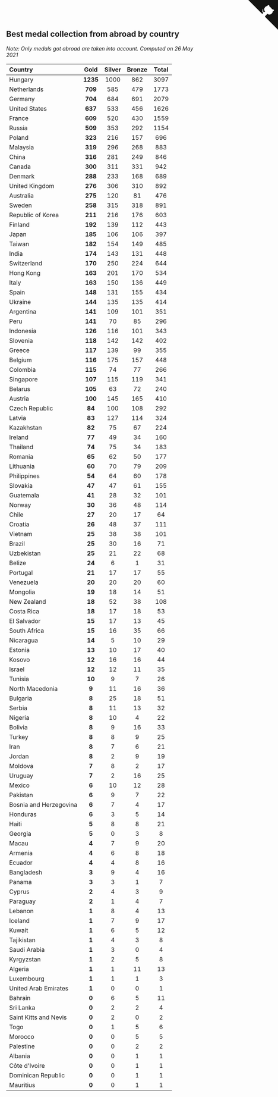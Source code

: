 ## Best medal collection from abroad by country

*Note: Only medals got abroad are taken into account.*
*Computed on 26 May 2021*

| Country | Gold | Silver | Bronze | Total |
| :--- | :--: | :--: | :--: | :--: |
| Hungary | **1235** | 1000 | 862 | 3097 |
| Netherlands | **709** | 585 | 479 | 1773 |
| Germany | **704** | 684 | 691 | 2079 |
| United States | **637** | 533 | 456 | 1626 |
| France | **609** | 520 | 430 | 1559 |
| Russia | **509** | 353 | 292 | 1154 |
| Poland | **323** | 216 | 157 | 696 |
| Malaysia | **319** | 296 | 268 | 883 |
| China | **316** | 281 | 249 | 846 |
| Canada | **300** | 311 | 331 | 942 |
| Denmark | **288** | 233 | 168 | 689 |
| United Kingdom | **276** | 306 | 310 | 892 |
| Australia | **275** | 120 | 81 | 476 |
| Sweden | **258** | 315 | 318 | 891 |
| Republic of Korea | **211** | 216 | 176 | 603 |
| Finland | **192** | 139 | 112 | 443 |
| Japan | **185** | 106 | 106 | 397 |
| Taiwan | **182** | 154 | 149 | 485 |
| India | **174** | 143 | 131 | 448 |
| Switzerland | **170** | 250 | 224 | 644 |
| Hong Kong | **163** | 201 | 170 | 534 |
| Italy | **163** | 150 | 136 | 449 |
| Spain | **148** | 131 | 155 | 434 |
| Ukraine | **144** | 135 | 135 | 414 |
| Argentina | **141** | 109 | 101 | 351 |
| Peru | **141** | 70 | 85 | 296 |
| Indonesia | **126** | 116 | 101 | 343 |
| Slovenia | **118** | 142 | 142 | 402 |
| Greece | **117** | 139 | 99 | 355 |
| Belgium | **116** | 175 | 157 | 448 |
| Colombia | **115** | 74 | 77 | 266 |
| Singapore | **107** | 115 | 119 | 341 |
| Belarus | **105** | 63 | 72 | 240 |
| Austria | **100** | 145 | 165 | 410 |
| Czech Republic | **84** | 100 | 108 | 292 |
| Latvia | **83** | 127 | 114 | 324 |
| Kazakhstan | **82** | 75 | 67 | 224 |
| Ireland | **77** | 49 | 34 | 160 |
| Thailand | **74** | 75 | 34 | 183 |
| Romania | **65** | 62 | 50 | 177 |
| Lithuania | **60** | 70 | 79 | 209 |
| Philippines | **54** | 64 | 60 | 178 |
| Slovakia | **47** | 47 | 61 | 155 |
| Guatemala | **41** | 28 | 32 | 101 |
| Norway | **30** | 36 | 48 | 114 |
| Chile | **27** | 20 | 17 | 64 |
| Croatia | **26** | 48 | 37 | 111 |
| Vietnam | **25** | 38 | 38 | 101 |
| Brazil | **25** | 30 | 16 | 71 |
| Uzbekistan | **25** | 21 | 22 | 68 |
| Belize | **24** | 6 | 1 | 31 |
| Portugal | **21** | 17 | 17 | 55 |
| Venezuela | **20** | 20 | 20 | 60 |
| Mongolia | **19** | 18 | 14 | 51 |
| New Zealand | **18** | 52 | 38 | 108 |
| Costa Rica | **18** | 17 | 18 | 53 |
| El Salvador | **15** | 17 | 13 | 45 |
| South Africa | **15** | 16 | 35 | 66 |
| Nicaragua | **14** | 5 | 10 | 29 |
| Estonia | **13** | 10 | 17 | 40 |
| Kosovo | **12** | 16 | 16 | 44 |
| Israel | **12** | 12 | 11 | 35 |
| Tunisia | **10** | 9 | 7 | 26 |
| North Macedonia | **9** | 11 | 16 | 36 |
| Bulgaria | **8** | 25 | 18 | 51 |
| Serbia | **8** | 11 | 13 | 32 |
| Nigeria | **8** | 10 | 4 | 22 |
| Bolivia | **8** | 9 | 16 | 33 |
| Turkey | **8** | 8 | 9 | 25 |
| Iran | **8** | 7 | 6 | 21 |
| Jordan | **8** | 2 | 9 | 19 |
| Moldova | **7** | 8 | 2 | 17 |
| Uruguay | **7** | 2 | 16 | 25 |
| Mexico | **6** | 10 | 12 | 28 |
| Pakistan | **6** | 9 | 7 | 22 |
| Bosnia and Herzegovina | **6** | 7 | 4 | 17 |
| Honduras | **6** | 3 | 5 | 14 |
| Haiti | **5** | 8 | 8 | 21 |
| Georgia | **5** | 0 | 3 | 8 |
| Macau | **4** | 7 | 9 | 20 |
| Armenia | **4** | 6 | 8 | 18 |
| Ecuador | **4** | 4 | 8 | 16 |
| Bangladesh | **3** | 9 | 4 | 16 |
| Panama | **3** | 3 | 1 | 7 |
| Cyprus | **2** | 4 | 3 | 9 |
| Paraguay | **2** | 1 | 4 | 7 |
| Lebanon | **1** | 8 | 4 | 13 |
| Iceland | **1** | 7 | 9 | 17 |
| Kuwait | **1** | 6 | 5 | 12 |
| Tajikistan | **1** | 4 | 3 | 8 |
| Saudi Arabia | **1** | 3 | 0 | 4 |
| Kyrgyzstan | **1** | 2 | 5 | 8 |
| Algeria | **1** | 1 | 11 | 13 |
| Luxembourg | **1** | 1 | 1 | 3 |
| United Arab Emirates | **1** | 0 | 0 | 1 |
| Bahrain | **0** | 6 | 5 | 11 |
| Sri Lanka | **0** | 2 | 2 | 4 |
| Saint Kitts and Nevis | **0** | 2 | 0 | 2 |
| Togo | **0** | 1 | 5 | 6 |
| Morocco | **0** | 0 | 5 | 5 |
| Palestine | **0** | 0 | 2 | 2 |
| Albania | **0** | 0 | 1 | 1 |
| Côte d'Ivoire | **0** | 0 | 1 | 1 |
| Dominican Republic | **0** | 0 | 1 | 1 |
| Mauritius | **0** | 0 | 1 | 1 |


<a href="https://github.com/jonatanklosko/wca_statistics" class="github-corner" aria-label="View source on Github"><svg width="80" height="80" viewBox="0 0 250 250" style="fill:#151513; color:#fff; position: absolute; top: 0; border: 0; right: 0;" aria-hidden="true"><path d="M0,0 L115,115 L130,115 L142,142 L250,250 L250,0 Z"></path><path d="M128.3,109.0 C113.8,99.7 119.0,89.6 119.0,89.6 C122.0,82.7 120.5,78.6 120.5,78.6 C119.2,72.0 123.4,76.3 123.4,76.3 C127.3,80.9 125.5,87.3 125.5,87.3 C122.9,97.6 130.6,101.9 134.4,103.2" fill="currentColor" style="transform-origin: 130px 106px;" class="octo-arm"></path><path d="M115.0,115.0 C114.9,115.1 118.7,116.5 119.8,115.4 L133.7,101.6 C136.9,99.2 139.9,98.4 142.2,98.6 C133.8,88.0 127.5,74.4 143.8,58.0 C148.5,53.4 154.0,51.2 159.7,51.0 C160.3,49.4 163.2,43.6 171.4,40.1 C171.4,40.1 176.1,42.5 178.8,56.2 C183.1,58.6 187.2,61.8 190.9,65.4 C194.5,69.0 197.7,73.2 200.1,77.6 C213.8,80.2 216.3,84.9 216.3,84.9 C212.7,93.1 206.9,96.0 205.4,96.6 C205.1,102.4 203.0,107.8 198.3,112.5 C181.9,128.9 168.3,122.5 157.7,114.1 C157.9,116.9 156.7,120.9 152.7,124.9 L141.0,136.5 C139.8,137.7 141.6,141.9 141.8,141.8 Z" fill="currentColor" class="octo-body"></path></svg></a><style>.github-corner:hover .octo-arm{animation:octocat-wave 560ms ease-in-out}@keyframes octocat-wave{0%,100%{transform:rotate(0)}20%,60%{transform:rotate(-25deg)}40%,80%{transform:rotate(10deg)}}@media (max-width:500px){.github-corner:hover .octo-arm{animation:none}.github-corner .octo-arm{animation:octocat-wave 560ms ease-in-out}}</style>
